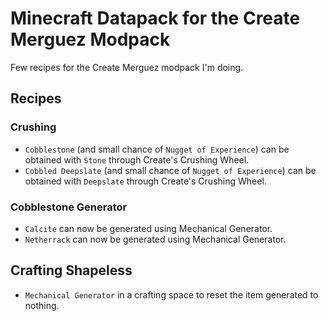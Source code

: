 # Minecraft Datapack for the Create Merguez Modpack

Few recipes for the Create Merguez modpack I'm doing.

## Recipes
### Crushing
 + `Cobblestone` (and small chance of `Nugget of Experience`) can be obtained with `Stone` through Create's Crushing Wheel.
 + `Cobbled Deepslate` (and small chance of `Nugget of Experience`) can be obtained with `Deepslate` through Create's Crushing Wheel.

### Cobblestone Generator
 + `Calcite` can now be generated using Mechanical Generator.
 + `Netherrack` can now be generated using Mechanical Generator.

## Crafting Shapeless
 + `Mechanical Generator` in a crafting space to reset the item generated to nothing.